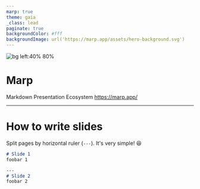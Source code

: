 ```yaml
---
marp: true
theme: gaia
_class: lead
paginate: true
backgroundColor: #fff
backgroundImage: url('https://marp.app/assets/hero-background.svg')
---
```

![bg left:40% 80%](https://marp.app/assets/marp.svg)
# **Marp**
Markdown Presentation Ecosystem
https://marp.app/

---
# How to write slides
Split pages by horizontal ruler (`---`). It's very simple! :satisfied:
```markdown
# Slide 1
foobar 1

---
# Slide 2
foobar 2
```

